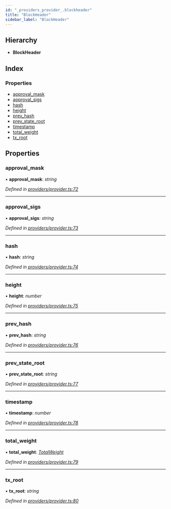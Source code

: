 ```yaml
---
id: "_providers_provider_.blockheader"
title: "BlockHeader"
sidebar_label: "BlockHeader"
---
```


## Hierarchy

* **BlockHeader**

## Index

### Properties

* [approval_mask](_providers_provider_.blockheader.md#approval_mask)
* [approval_sigs](_providers_provider_.blockheader.md#approval_sigs)
* [hash](_providers_provider_.blockheader.md#hash)
* [height](_providers_provider_.blockheader.md#height)
* [prev_hash](_providers_provider_.blockheader.md#prev_hash)
* [prev_state_root](_providers_provider_.blockheader.md#prev_state_root)
* [timestamp](_providers_provider_.blockheader.md#timestamp)
* [total_weight](_providers_provider_.blockheader.md#total_weight)
* [tx_root](_providers_provider_.blockheader.md#tx_root)

## Properties

###  approval_mask

• **approval_mask**: *string*

*Defined in [providers/provider.ts:72](https://github.com/nearprotocol/nearlib/blob/cbaa79a/src.ts/providers/provider.ts#L72)*

___

###  approval_sigs

• **approval_sigs**: *string*

*Defined in [providers/provider.ts:73](https://github.com/nearprotocol/nearlib/blob/cbaa79a/src.ts/providers/provider.ts#L73)*

___

###  hash

• **hash**: *string*

*Defined in [providers/provider.ts:74](https://github.com/nearprotocol/nearlib/blob/cbaa79a/src.ts/providers/provider.ts#L74)*

___

###  height

• **height**: *number*

*Defined in [providers/provider.ts:75](https://github.com/nearprotocol/nearlib/blob/cbaa79a/src.ts/providers/provider.ts#L75)*

___

###  prev_hash

• **prev_hash**: *string*

*Defined in [providers/provider.ts:76](https://github.com/nearprotocol/nearlib/blob/cbaa79a/src.ts/providers/provider.ts#L76)*

___

###  prev_state_root

• **prev_state_root**: *string*

*Defined in [providers/provider.ts:77](https://github.com/nearprotocol/nearlib/blob/cbaa79a/src.ts/providers/provider.ts#L77)*

___

###  timestamp

• **timestamp**: *number*

*Defined in [providers/provider.ts:78](https://github.com/nearprotocol/nearlib/blob/cbaa79a/src.ts/providers/provider.ts#L78)*

___

###  total_weight

• **total_weight**: *[TotalWeight](_providers_provider_.totalweight.md)*

*Defined in [providers/provider.ts:79](https://github.com/nearprotocol/nearlib/blob/cbaa79a/src.ts/providers/provider.ts#L79)*

___

###  tx_root

• **tx_root**: *string*

*Defined in [providers/provider.ts:80](https://github.com/nearprotocol/nearlib/blob/cbaa79a/src.ts/providers/provider.ts#L80)*

